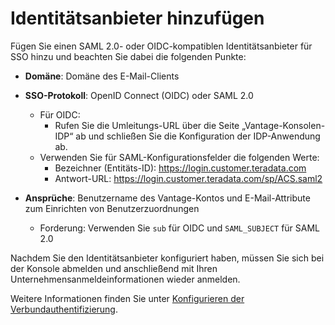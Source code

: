 Identitätsanbieter hinzufügen
=============================

Fügen Sie einen SAML 2.0- oder OIDC-kompatiblen Identitätsanbieter für SSO hinzu und beachten Sie dabei die folgenden Punkte:

-   **Domäne**: Domäne des E-Mail-Clients

-   **SSO-Protokoll**: OpenID Connect (OIDC) oder SAML 2.0

    -   Für OIDC:
        -   Rufen Sie die Umleitungs-URL über die Seite „Vantage-Konsolen-IDP“ ab und schließen Sie die Konfiguration der IDP-Anwendung ab.
    -   Verwenden Sie für SAML-Konfigurationsfelder die folgenden Werte:
        -   Bezeichner (Entitäts-ID): https://login.customer.teradata.com
        -   Antwort-URL: https://login.customer.teradata.com/sp/ACS.saml2

-   **Ansprüche**: Benutzername des Vantage-Kontos und E-Mail-Attribute zum Einrichten von Benutzerzuordnungen

    -   Forderung: Verwenden Sie `sub` für OIDC und `SAML_SUBJECT` für SAML 2.0

Nachdem Sie den Identitätsanbieter konfiguriert haben, müssen Sie sich bei der Konsole abmelden und anschließend mit Ihren Unternehmensanmeldeinformationen wieder anmelden.

Weitere Informationen finden Sie unter [Konfigurieren der Verbundauthentifizierung](https://docs.teradata.com/search/all?query=Configuring+Federated+Authentication&content-lang=en-US).
